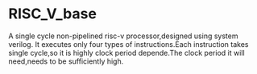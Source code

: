 # RISC_V_base
A single cycle non-pipelined risc-v processor,designed using system verilog. It executes only four types of instructions.Each instruction takes single cycle,so it is highly clock period depende.The clock period it will need,needs to be sufficiently high.

